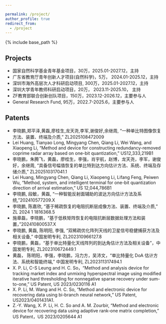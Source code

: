 ```yaml
---

permalink: /project/
author_profile: true
redirect_from:
  - /project
---
```


{% include base_path %}

<!--
Experiences
----------
* Assistant Professor: May. 2023 - Present   
  College of Electronics and Information Engineering, Shenzhen University, Shenzhen, China
* Postdoctoral Fellow: Nov. 2022 - May 2023  
  Department of Electrical Engineering, City University of Hong Kong, Hong Kong, China  
  Supervisor:  Prof. SO, Hing Cheung (IEEE Fellow)
* Ph.D degree: Sep. 2019 - Nov. 2022    
  Department of Electrical Engineering, City University of Hong Kong, Hong Kong, China  
  Supervisor: Prof. SO, Hing Cheung (IEEE Fellow)
* Research Assistant: Sep. 2018 -- Aug. 2019  
  College of Electronics and Information Engineering, Shenzhen University, Shenzhen, China  
  Supervisor: Prof. HUANG, Lei (IET Fellow, Distinguished Young Scholar)
* M.S degree with distinction: Sep. 2017 - Oct. 2018   
  Department of Electrical Engineering, City University of Hong Kong, Hong Kong, China    
  Supervisor: Prof. SO, Hing Cheung (IEEE Fellow)
* B.E degree as an outstanding graduate: Sep. 2011 - Jul. 2015    
  College of Information Engineering, Yanshan University, Qinhuangdao, China
-->


Projects
----------
* 国家自然科学基金青年基金项目，30万，2025.01-2027.12，主持
* 广东省教育厅青年创新人才项目(自然科学)，5万， 2024.01-2025.12，主持
* 深圳市海外高层次人才科研启动项目,  300万，2025.01-2027.12，主持
* 深圳大学青年教师科研启动项目，20万， 2023.11-2025.10， 主持
* ZF教育部联合创新创队项目，150万，2023.12-2026.12，主要参与人
* General Research Fund, 95万，2022.7-2025.6，主要参与人


  
Patents
----------
* 李晓鹏,郑平泽,黄磊,廖桂生,龙天尧,李军,谢俊好,余继周, “一种单比特图像恢复方法、装置、终端及介质,” ZL2025108472009
*  Lei Huang, Tianyao Long, Mingyang Chen, Qiang Li, Wei Wang, and Xiaopeng Li, “Method and device for constructing redundancy-removed coprime radar array based on one-bit quantization,” US12,333,219B1
* 李晓鹏，朱腾飞，黄磊，廖桂生，李强，肖宇航，赵博，龙天尧，李军，谢俊好，余继周, “具备信号幅值恢复的单比特到达方向估计方法、系统、终端及存储介质,” ZL202510317041.1
* Lei Huang, Mingyang Chen, Qiang Li, Xiaopeng Li, Lifang Feng, Peiwen Wu, “Method, system, and intelligent terminal for one-bit quantization direction of arrival estimation,” US 12,044,786B1
* 李晓鹏, 段敏，黄磊, “一种智能反射面辅助的波达方向估计方法及系统,”202410577209.X
* 李晓鹏, 陈嘉欣, “基于稀疏恢复的电阻抗断层成像方法、装置、终端及介质,” ZL 2024 1 1816368.5
* 施章磊，李晓鹏，“基于低秩矩阵恢复的电阻抗断层数据处理方法和装置，”202410800537.X
* 李晓鹏, 黄磊, 陈明阳, 李强, “双稀疏优化阵列天线的卫星信号稳健捕获方法及相关设备,” 中国发明专利, ZL202310966127.8
* 李晓鹏，黄磊，“基于单比特量化天线阵列的到达角估计方法及相关设备”，中国发明专利, ZL202310672449.1
* 黄磊， 陈明阳，李强，李晓鹏，冯力方，吴沛文，“单比特量化 DoA 估计方法、系统和智能终端,” 中国发明专利, ZL202311317494.1
* X. P. Li, C-S Leung and H. C. So，“Method and analysis device for tracking market index and unmixing hyperspectral image using modified iterative hard thresholding for nonnegative sparse recovery under sum-to-one,” US Patent, US 2023/0230116 A1
* X. P. Li, M. Wang and H. C. So, “Method and electronic device for recovering data using bi-branch neural network,” US Patent, US2023/0401431A1.
* Z.-Y. Wang, X. P. Li, H. C. So and A. M. Zourbir, “Method and electronic device for recovering data using adaptive rank-one matrix completion,” US Patent，US 2023/0205644 A1


<!--
Awards and Honors
----------
* Research Tuition Scholarship, City University of Hong Kong, 2022 - 2023
* Outstanding Academic Performance Award, City University of Hong Kong, 2021 - 2022
* Research Tuition Scholarship, City University of Hong Kong, 2021 - 2022
* Outstanding Academic Performance Award, City University of Hong Kong, 2020 - 2021
* Research Tuition Scholarship, City University of Hong Kong, 2020 - 2021
* Ph.D. Research Scholarship, City University of Hong Kong, 2019 - 2023
* Graduate with Distinction, City University of Hong Kong, 2018
* Outstanding Undergraduate, Yanshan University, 2015



Invited Talks:
---------
* Invited Speaker: "An Interpretable Bi-Branch Neural Network for Matrix Completion", hosted by Prof. Nikolaos D. Sidiropoulos (IEEE Fellow),  Department of Electrical and Computer Engineering, University of Virginia, Virginia, USA, 11 Feb. 2022.


Professional Service:
---------
1) Journal/Conference Reviewer:  
* IEEE Transactions on Signal Processing
* IEEE Transactions on Image Processing
* IEEE Transactions on Communications
* IEEE Transactions on Vehicular Technology
* IEEE Journal of Selected Topics in Signal Processing
* IEEE Signal Processing Letters
* Signal Processing
* Digital Signal Processing
* IET Signal Processing
* etc.
  -->


